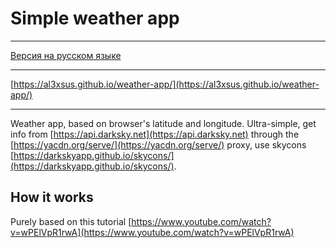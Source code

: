 # Simple weather app

___

[Версия на русском языке](README_ru.md)

___

[https://al3xsus.github.io/weather-app/](https://al3xsus.github.io/weather-app/)

___

Weather app, based on browser's latitude and longitude. Ultra-simple, get info from [https://api.darksky.net](https://api.darksky.net) through the [https://yacdn.org/serve/](https://yacdn.org/serve/) proxy, use skycons [https://darkskyapp.github.io/skycons/](https://darkskyapp.github.io/skycons/). 

## How it works

Purely based on this tutorial [https://www.youtube.com/watch?v=wPElVpR1rwA](https://www.youtube.com/watch?v=wPElVpR1rwA)